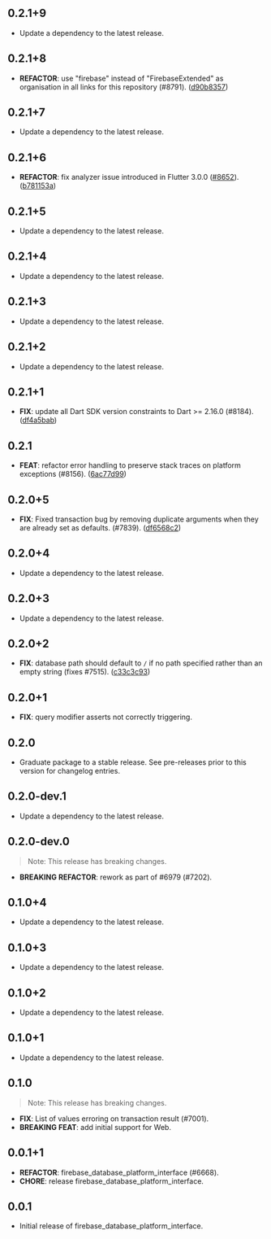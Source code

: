 ## 0.2.1+9

 - Update a dependency to the latest release.

## 0.2.1+8

 - **REFACTOR**: use "firebase" instead of "FirebaseExtended" as organisation in all links for this repository (#8791). ([d90b8357](https://github.com/firebase/flutterfire/commit/d90b8357db01d65e753021358668f0b129713e6b))

## 0.2.1+7

 - Update a dependency to the latest release.

## 0.2.1+6

 - **REFACTOR**: fix analyzer issue introduced in Flutter 3.0.0 ([#8652](https://github.com/firebase/flutterfire/issues/8652)). ([b781153a](https://github.com/firebase/flutterfire/commit/b781153ac65df629c0a181219bf0b01999a5fa59))

## 0.2.1+5

 - Update a dependency to the latest release.

## 0.2.1+4

 - Update a dependency to the latest release.

## 0.2.1+3

 - Update a dependency to the latest release.

## 0.2.1+2

 - Update a dependency to the latest release.

## 0.2.1+1

 - **FIX**: update all Dart SDK version constraints to Dart >= 2.16.0 (#8184). ([df4a5bab](https://github.com/firebase/flutterfire/commit/df4a5bab3c029399b4f257a5dd658d302efe3908))

## 0.2.1

 - **FEAT**: refactor error handling to preserve stack traces on platform exceptions (#8156). ([6ac77d99](https://github.com/firebase/flutterfire/commit/6ac77d99042de2a1950f89b35972e3ee1116dc9f))

## 0.2.0+5

 - **FIX**: Fixed transaction bug by removing duplicate arguments when they are already set as defaults. (#7839). ([df6568c2](https://github.com/firebase/flutterfire/commit/df6568c2f5f58f1c93abebca4df477114ed7a68e))

## 0.2.0+4

 - Update a dependency to the latest release.

## 0.2.0+3

 - Update a dependency to the latest release.

## 0.2.0+2

 - **FIX**: database path should default to `/` if no path specified rather than an empty string (fixes #7515). ([c33c3c93](https://github.com/firebase/flutterfire/commit/c33c3c931d7e4c654dd0b2cd23d800b43192d95d))

## 0.2.0+1

 - **FIX**: query modifier asserts not correctly triggering.

## 0.2.0

 - Graduate package to a stable release. See pre-releases prior to this version for changelog entries.

## 0.2.0-dev.1

 - Update a dependency to the latest release.

## 0.2.0-dev.0

> Note: This release has breaking changes.

 - **BREAKING** **REFACTOR**: rework as part of #6979 (#7202).

## 0.1.0+4

 - Update a dependency to the latest release.

## 0.1.0+3

 - Update a dependency to the latest release.

## 0.1.0+2

 - Update a dependency to the latest release.

## 0.1.0+1

 - Update a dependency to the latest release.

## 0.1.0

> Note: This release has breaking changes.

 - **FIX**: List of values erroring on transaction result (#7001).
 - **BREAKING** **FEAT**: add initial support for Web.

## 0.0.1+1

 - **REFACTOR**: firebase_database_platform_interface (#6668).
 - **CHORE**: release firebase_database_platform_interface.

## 0.0.1

 - Initial release of firebase_database_platform_interface.

